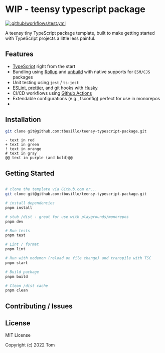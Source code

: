 # WIP - teensy typescript package

[![.github/workflows/test.yml](https://github.com/tbusillo/teensy-typescript-package/actions/workflows/test.yml/badge.svg)](https://github.com/tbusillo/teensy-typescript-package/actions/workflows/test.yml)

A teensy tiny TypeScript package template, built to make getting started with TypeScript projects a little less painful.

## Features

- [TypeScript](https://www.typescriptlang.org/) right from the start
- Bundling using [Rollup](https://github.com/rollup/rollup) and [unbuild](https://github.com/unjs/unbuild) with native supports for `ESM/CJS` packages
- Unit testing using `jest` / `ts-jest`
- [ESLint](https://github.com/eslint/eslint), [prettier](https://github.com/prettier/prettier), and git hooks with [Husky](https://github.com/typicode/husky)
- CI/CD workflows using [Github Actions](https://docs.github.com/en/actions)
- Extendable configurations (e.g., tsconfig) perfect for use in monorepos
-

## Installation

```bash
git clone git@github.com:tbusillo/teensy-typescript-package.git

```

```diff-bash
- text in red
+ text in green
! text in orange
# text in gray
@@ text in purple (and bold)@@
```

## Getting Started

```bash

# clone the template via Github.com or...
git clone git@github.com:tbusillo/teensy-typescript-package.git

# install dependencies
pnpm install

# stub /dist - great for use with playgrounds/monorepos
pnpm dev

# Run tests
pnpm test

# Lint / format
pnpm lint

# Run with nodemon (reload on file change) and transpile with TSC
pnpm start

# Build package
pnpm build

# Clean /dist cache
pnpm clean

```

## Contributing / Issues

## License

MIT License

Copyright (c) 2022 Tom
